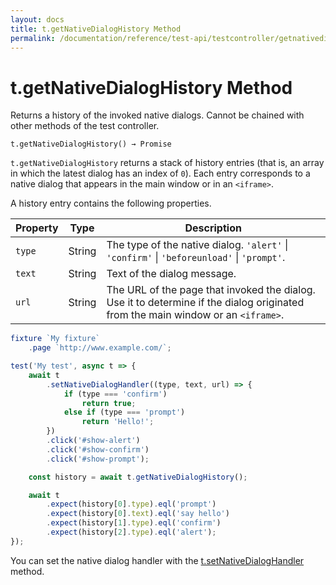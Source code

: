 ```yaml
---
layout: docs
title: t.getNativeDialogHistory Method
permalink: /documentation/reference/test-api/testcontroller/getnativedialoghistory.html
---
```

# t.getNativeDialogHistory Method

Returns a history of the invoked native dialogs. Cannot be chained with other methods of the test controller.

```text
t.getNativeDialogHistory() → Promise
```

`t.getNativeDialogHistory` returns a stack of history entries (that is, an array in which the latest dialog has an index of `0`).
Each entry corresponds to a native dialog that appears in the main window or in an `<iframe>`.

A history entry contains the following properties.

Property | Type   | Description
-------- | ------ | -------------
`type`   | String | The type of the native dialog. `'alert'` &#124; `'confirm'` &#124; `'beforeunload'` &#124; `'prompt'`.
`text`   | String | Text of the dialog message.
`url`    | String | The URL of the page that invoked the dialog. Use it to determine if the dialog originated from the main window or an `<iframe>`.

```js
fixture `My fixture`
    .page `http://www.example.com/`;

test('My test', async t => {
    await t
        .setNativeDialogHandler((type, text, url) => {
            if (type === 'confirm')
                return true;
            else if (type === 'prompt')
                return 'Hello!';
        })
        .click('#show-alert')
        .click('#show-confirm')
        .click('#show-prompt');

    const history = await t.getNativeDialogHistory();

    await t
        .expect(history[0].type).eql('prompt')
        .expect(history[0].text).eql('say hello')
        .expect(history[1].type).eql('confirm')
        .expect(history[2].type).eql('alert');
});
```

You can set the native dialog handler with the [t.setNativeDialogHandler](setnativedialoghandler.md) method.
